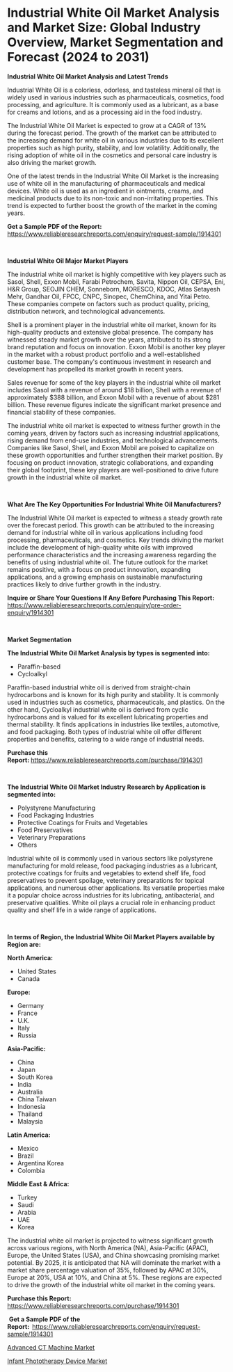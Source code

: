 <p><h1>Industrial White Oil Market Analysis and Market Size: Global Industry Overview, Market Segmentation and Forecast (2024 to 2031)</h1></p><p><strong>Industrial White Oil Market Analysis and Latest Trends</strong></p>
<p><p>Industrial White Oil is a colorless, odorless, and tasteless mineral oil that is widely used in various industries such as pharmaceuticals, cosmetics, food processing, and agriculture. It is commonly used as a lubricant, as a base for creams and lotions, and as a processing aid in the food industry.</p><p>The Industrial White Oil Market is expected to grow at a CAGR of 13% during the forecast period. The growth of the market can be attributed to the increasing demand for white oil in various industries due to its excellent properties such as high purity, stability, and low volatility. Additionally, the rising adoption of white oil in the cosmetics and personal care industry is also driving the market growth.</p><p>One of the latest trends in the Industrial White Oil Market is the increasing use of white oil in the manufacturing of pharmaceuticals and medical devices. White oil is used as an ingredient in ointments, creams, and medicinal products due to its non-toxic and non-irritating properties. This trend is expected to further boost the growth of the market in the coming years.</p></p>
<p><strong>Get a Sample PDF of the Report:&nbsp;</strong> <a href="https://www.reliableresearchreports.com/enquiry/request-sample/1914301">https://www.reliableresearchreports.com/enquiry/request-sample/1914301</a></p>
<p>&nbsp;</p>
<p><strong>Industrial White Oil Major Market Players</strong></p>
<p><p>The industrial white oil market is highly competitive with key players such as Sasol, Shell, Exxon Mobil, Farabi Petrochem, Savita, Nippon Oil, CEPSA, Eni, H&R Group, SEOJIN CHEM, Sonneborn, MORESCO, KDOC, Atlas Setayesh Mehr, Gandhar Oil, FPCC, CNPC, Sinopec, ChemChina, and Yitai Petro. These companies compete on factors such as product quality, pricing, distribution network, and technological advancements.</p><p>Shell is a prominent player in the industrial white oil market, known for its high-quality products and extensive global presence. The company has witnessed steady market growth over the years, attributed to its strong brand reputation and focus on innovation. Exxon Mobil is another key player in the market with a robust product portfolio and a well-established customer base. The company's continuous investment in research and development has propelled its market growth in recent years.</p><p>Sales revenue for some of the key players in the industrial white oil market includes Sasol with a revenue of around $18 billion, Shell with a revenue of approximately $388 billion, and Exxon Mobil with a revenue of about $281 billion. These revenue figures indicate the significant market presence and financial stability of these companies.</p><p>The industrial white oil market is expected to witness further growth in the coming years, driven by factors such as increasing industrial applications, rising demand from end-use industries, and technological advancements. Companies like Sasol, Shell, and Exxon Mobil are poised to capitalize on these growth opportunities and further strengthen their market position. By focusing on product innovation, strategic collaborations, and expanding their global footprint, these key players are well-positioned to drive future growth in the industrial white oil market.</p></p>
<p>&nbsp;</p>
<p><strong>What Are The Key Opportunities For Industrial White Oil Manufacturers?</strong></p>
<p><p>The Industrial White Oil market is expected to witness a steady growth rate over the forecast period. This growth can be attributed to the increasing demand for industrial white oil in various applications including food processing, pharmaceuticals, and cosmetics. Key trends driving the market include the development of high-quality white oils with improved performance characteristics and the increasing awareness regarding the benefits of using industrial white oil. The future outlook for the market remains positive, with a focus on product innovation, expanding applications, and a growing emphasis on sustainable manufacturing practices likely to drive further growth in the industry.</p></p>
<p><strong>Inquire or Share Your Questions If Any Before Purchasing This Report:</strong> <a href="https://www.reliableresearchreports.com/enquiry/pre-order-enquiry/1914301">https://www.reliableresearchreports.com/enquiry/pre-order-enquiry/1914301</a></p>
<p>&nbsp;</p>
<p><strong>Market Segmentation</strong></p>
<p><strong>The Industrial White Oil Market Analysis by types is segmented into:</strong></p>
<p><ul><li>Paraffin-based</li><li>Cycloalkyl</li></ul></p>
<p><p>Paraffin-based industrial white oil is derived from straight-chain hydrocarbons and is known for its high purity and stability. It is commonly used in industries such as cosmetics, pharmaceuticals, and plastics. On the other hand, Cycloalkyl industrial white oil is derived from cyclic hydrocarbons and is valued for its excellent lubricating properties and thermal stability. It finds applications in industries like textiles, automotive, and food packaging. Both types of industrial white oil offer different properties and benefits, catering to a wide range of industrial needs.</p></p>
<p><strong>Purchase this Report:&nbsp;</strong><a href="https://www.reliableresearchreports.com/purchase/1914301">https://www.reliableresearchreports.com/purchase/1914301</a></p>
<p>&nbsp;</p>
<p><strong>The Industrial White Oil Market Industry Research by Application is segmented into:</strong></p>
<p><ul><li>Polystyrene Manufacturing</li><li>Food Packaging Industries</li><li>Protective Coatings for Fruits and Vegetables</li><li>Food Preservatives</li><li>Veterinary Preparations</li><li>Others</li></ul></p>
<p><p>Industrial white oil is commonly used in various sectors like polystyrene manufacturing for mold release, food packaging industries as a lubricant, protective coatings for fruits and vegetables to extend shelf life, food preservatives to prevent spoilage, veterinary preparations for topical applications, and numerous other applications. Its versatile properties make it a popular choice across industries for its lubricating, antibacterial, and preservative qualities. White oil plays a crucial role in enhancing product quality and shelf life in a wide range of applications.</p></p>
<p>&nbsp;</p>
<p><strong>In terms of Region, the Industrial White Oil Market Players available by Region are:</strong></p>
<p>
    <p> <strong> North America: </strong>
        <ul>
            <li>United States</li>
            <li>Canada</li>
        </ul>
        </p> 
    <p> <strong> Europe: </strong>
        <ul>
            <li>Germany</li>
            <li>France</li>
            <li>U.K.</li>
            <li>Italy</li>
            <li>Russia</li>
        </ul>
        </p> 
    <p> <strong> Asia-Pacific: </strong>
        <ul>
            <li>China</li>
            <li>Japan</li>
            <li>South Korea</li>
            <li>India</li>
            <li>Australia</li>
            <li>China Taiwan</li>
            <li>Indonesia</li>
            <li>Thailand</li>
            <li>Malaysia</li>
        </ul>
        </p> 
    <p> <strong> Latin America: </strong>
        <ul>
            <li>Mexico</li>
            <li>Brazil</li>
            <li>Argentina Korea</li>
            <li>Colombia</li>
        </ul>
        </p> 
    <p> <strong> Middle East & Africa: </strong>
        <ul>
            <li>Turkey</li>
            <li>Saudi</li>
            <li>Arabia</li>
            <li>UAE</li>
            <li>Korea</li>
        </ul>
    </p>
    </p>
<p><p>The industrial white oil market is projected to witness significant growth across various regions, with North America (NA), Asia-Pacific (APAC), Europe, the United States (USA), and China showcasing promising market potential. By 2025, it is anticipated that NA will dominate the market with a market share percentage valuation of 35%, followed by APAC at 30%, Europe at 20%, USA at 10%, and China at 5%. These regions are expected to drive the growth of the industrial white oil market in the coming years.</p></p>
<p><strong>Purchase this Report: </strong><a href="https://www.reliableresearchreports.com/purchase/1914301">https://www.reliableresearchreports.com/purchase/1914301</a></p>
<p>&nbsp;<strong>Get a Sample PDF of the Report:&nbsp;&nbsp;</strong><a href="https://www.reliableresearchreports.com/enquiry/request-sample/1914301">https://www.reliableresearchreports.com/enquiry/request-sample/1914301</a></p>
<p><strong></strong></p>
<p><p><a href="https://flame-sidecar-702.notion.site/Global-Advanced-CT-Machine-Market-by-Types-Applications-and-Major-Players-with-Regional-Growth-Ra-6343bcacebc74df5a52e2f8663895849">Advanced CT Machine Market</a></p><p><a href="https://pretty-mail-caf.notion.site/Global-Infant-Phototherapy-Device-Market-by-Types-Applications-and-Major-Players-with-Regional-Gr-9abe8160165649e18440f0ce9f613367">Infant Phototherapy Device Market</a></p></p>